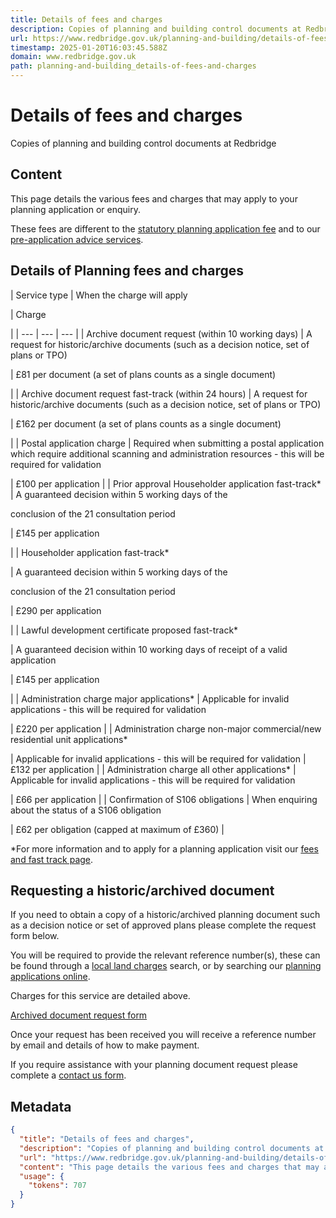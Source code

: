 ```yaml
---
title: Details of fees and charges
description: Copies of planning and building control documents at Redbridge
url: https://www.redbridge.gov.uk/planning-and-building/details-of-fees-and-charges/
timestamp: 2025-01-20T16:03:45.588Z
domain: www.redbridge.gov.uk
path: planning-and-building_details-of-fees-and-charges
---
```


# Details of fees and charges


Copies of planning and building control documents at Redbridge


## Content

This page details the various fees and charges that may apply to your planning application or enquiry.

These fees are different to the [statutory planning application fee](https://www.redbridge.gov.uk/planning-and-building/planning/fees-and-fast-track/) and to our [pre-application advice services](https://www.redbridge.gov.uk/planning-and-building/planning/).

Details of Planning fees and charges
------------------------------------

| Service type
 | When the charge will apply

 | Charge

 |
| --- | --- | --- |
| Archive document request (within 10 working days) | A request for historic/archive documents (such as a decision notice, set of plans or TPO)

 | £81 per document (a set of plans counts as a single document)

 |
| Archive document request fast-track (within 24 hours) | A request for historic/archive documents (such as a decision notice, set of plans or TPO)

 | £162 per document (a set of plans counts as a single document)

 |
| Postal application charge | Required when submitting a postal application which require additional scanning and administration resources - this will be required for validation

 | £100 per application |
| Prior approval Householder application fast-track\* | A guaranteed decision within 5 working days of the

conclusion of the 21 consultation period

 | £145 per application

 |
| Householder application fast-track\*

 | A guaranteed decision within 5 working days of the

conclusion of the 21 consultation period

 | £290 per application

 |
| Lawful development certificate proposed fast-track\*

 | A guaranteed decision within 10 working days of receipt of a valid application

 | £145 per application

 |
| Administration charge major applications\* | Applicable for invalid applications \- this will be required for validation

 | £220 per application |
| Administration charge non-major commercial/new residential unit applications\*

 | Applicable for invalid applications \- this will be required for validation | £132 per application |
| Administration charge all other applications\* | Applicable for invalid applications \- this will be required for validation

 | £66 per application |
| Confirmation of S106 obligations | When enquiring about the status of a S106 obligation

 | £62 per obligation (capped at maximum of £360) |

\*For more information and to apply for a planning application visit our [fees and fast track page](https://www.redbridge.gov.uk/planning-and-building/planning/fees-and-fast-track/).

Requesting a historic/archived document
---------------------------------------

If you need to obtain a copy of a historic/archived planning document such as a decision notice or set of approved plans please complete the request form below.

You will be required to provide the relevant reference number(s), these can be found through a [local land charges](https://www.redbridge.gov.uk/planning-and-building/local-land-charges/) search, or by searching our [planning applications online](https://my.redbridge.gov.uk/planning).

Charges for this service are detailed above.

[Archived document request form](https://eforms.redbridge.gov.uk/planning-and-building-control-document-request/)

Once your request has been received you will receive a reference number by email and details of how to make payment.

If you require assistance with your planning document request please complete a [contact us form](https://eforms.redbridge.gov.uk/contact-us/).

## Metadata

```json
{
  "title": "Details of fees and charges",
  "description": "Copies of planning and building control documents at Redbridge",
  "url": "https://www.redbridge.gov.uk/planning-and-building/details-of-fees-and-charges/",
  "content": "This page details the various fees and charges that may apply to your planning application or enquiry.\n\nThese fees are different to the [statutory planning application fee](https://www.redbridge.gov.uk/planning-and-building/planning/fees-and-fast-track/) and to our [pre-application advice services](https://www.redbridge.gov.uk/planning-and-building/planning/).\n\nDetails of Planning fees and charges\n------------------------------------\n\n| Service type\n | When the charge will apply\n\n | Charge\n\n |\n| --- | --- | --- |\n| Archive document request (within 10 working days) | A request for historic/archive documents (such as a decision notice, set of plans or TPO)\n\n | £81 per document (a set of plans counts as a single document)\n\n |\n| Archive document request fast-track (within 24 hours) | A request for historic/archive documents (such as a decision notice, set of plans or TPO)\n\n | £162 per document (a set of plans counts as a single document)\n\n |\n| Postal application charge | Required when submitting a postal application which require additional scanning and administration resources - this will be required for validation\n\n | £100 per application |\n| Prior approval Householder application fast-track\\* | A guaranteed decision within 5 working days of the\n\nconclusion of the 21 consultation period\n\n | £145 per application\n\n |\n| Householder application fast-track\\*\n\n | A guaranteed decision within 5 working days of the\n\nconclusion of the 21 consultation period\n\n | £290 per application\n\n |\n| Lawful development certificate proposed fast-track\\*\n\n | A guaranteed decision within 10 working days of receipt of a valid application\n\n | £145 per application\n\n |\n| Administration charge major applications\\* | Applicable for invalid applications \\- this will be required for validation\n\n | £220 per application |\n| Administration charge non-major commercial/new residential unit applications\\*\n\n | Applicable for invalid applications \\- this will be required for validation | £132 per application |\n| Administration charge all other applications\\* | Applicable for invalid applications \\- this will be required for validation\n\n | £66 per application |\n| Confirmation of S106 obligations | When enquiring about the status of a S106 obligation\n\n | £62 per obligation (capped at maximum of £360) |\n\n\\*For more information and to apply for a planning application visit our [fees and fast track page](https://www.redbridge.gov.uk/planning-and-building/planning/fees-and-fast-track/).\n\nRequesting a historic/archived document\n---------------------------------------\n\nIf you need to obtain a copy of a historic/archived planning document such as a decision notice or set of approved plans please complete the request form below.\n\nYou will be required to provide the relevant reference number(s), these can be found through a [local land charges](https://www.redbridge.gov.uk/planning-and-building/local-land-charges/) search, or by searching our [planning applications online](https://my.redbridge.gov.uk/planning).\n\nCharges for this service are detailed above.\n\n[Archived document request form](https://eforms.redbridge.gov.uk/planning-and-building-control-document-request/)\n\nOnce your request has been received you will receive a reference number by email and details of how to make payment.\n\nIf you require assistance with your planning document request please complete a [contact us form](https://eforms.redbridge.gov.uk/contact-us/).",
  "usage": {
    "tokens": 707
  }
}
```
